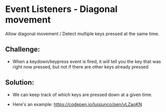 
# Event Listeners - Diagonal movement


Allow diagonal movement / Detect multiple keys pressed at the same time.


## Challenge: 

- When a keydown/keypress event is fired, it will tell you the key that was right now pressed, but not if there are other keys already pressed


## Solution:

- We can keep track of which keys are pressed down at a given time.

- Here's an example: https://codepen.io/luisjunco/pen/yLZaoKN